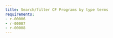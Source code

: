 ```yaml
---
title: Search/filter CF Programs by type terms
requirements:
- r-00006
- r-00007
- r-00008
---
```


